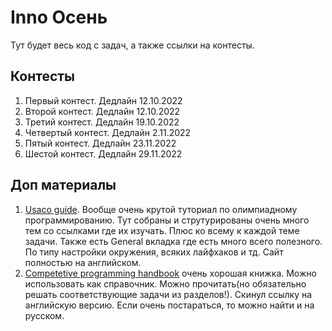 # Inno Осень
Тут будет весь код с задач, а также ссылки на контесты.

## Контесты
1. Первый контест. Дедлайн 12.10.2022
2. Второй контест. Дедлайн 12.10.2022
3. Третий контест. Дедлайн 19.10.2022
4. Четвертый контест. Дедлайн 2.11.2022
5. Пятый контест. Дедлайн 23.11.2022
6. Шестой контест. Дедлайн 29.11.2022


## Доп материалы
1. [Usaco guide](https://usaco.guide/general/running-code-locally?lang=cpp). Вообще очень крутой туториал по олимпиадному программированию. Тут собраны и струтурированы очень много тем со ссылками где их изучать. Плюс ко всему к каждой теме задачи. Также есть General вкладка где есть много всего полезного. По типу настройки окружения, всяких лайфхаков и тд. Сайт полностью на английском. 
2. [Competetive programming handbook](https://cses.fi/book/book.pdf) очень хорошая книжка. Можно использовать как справочник. Можно прочитать(но обязательно решать соответствующие задачи из разделов!). Скинул ссылку на английскую версию. Если очень постараться, то можно найти и на русском.